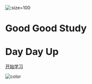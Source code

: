 <!-- _coverpage.md -->

![](/images/logo.png ":size=100")

# <span style="font-size: 30px;">Good Good Study</span>

# <span style="font-size: 30px;">Day Day Up</span>

[开始学习](/webgl/junior.md)

<!-- background image -->

<!-- ![](_media/bg.png) -->

<!-- background color -->

![color](#f0f0f0)
